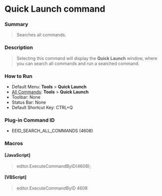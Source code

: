 # Quick Launch command

### Summary

> Searches all commands.

### Description

> Selecting this command will display the **Quick Launch** window, where you can search all commands and run a searched command.

### How to Run

- Default Menu: **Tools** \> **Quick Launch**
- [All Commands](all_commands): **Tools**
\> **Quick Launch**
- Toolbar: None
- Status Bar: None
- Default Shortcut Key: CTRL+Q

### Plug-in Command ID

- EEID\_SEARCH\_ALL\_COMMANDS (4608)

### Macros

#### \[JavaScript\]

> editor.ExecuteCommandByID(4608);

#### \[VBScript\]

> editor.ExecuteCommandByID 4608
